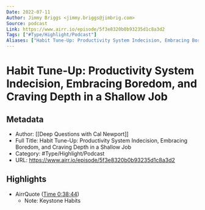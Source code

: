 ```yaml
---
Date: 2022-07-11
Author: Jimmy Briggs <jimmy.briggs@jimbrig.com>
Source: podcast
Link: https://www.airr.io/episode/5f3e8320b0b93235d1c8a3d2
Tags: ["#Type/Highlight/Podcast"]
Aliases: ["Habit Tune-Up: Productivity System Indecision, Embracing Boredom, and Craving Depth in a Shallow Job", "Habit Tune-Up: Productivity System Indecision, Embracing Boredom, and Craving Depth in a Shallow Job"]
---
```

# Habit Tune-Up: Productivity System Indecision, Embracing Boredom, and Craving Depth in a Shallow Job

## Metadata
- Author: [[Deep Questions with Cal Newport]]
- Full Title: Habit Tune-Up: Productivity System Indecision, Embracing Boredom, and Craving Depth in a Shallow Job
- Category: #Type/Highlight/Podcast
- URL: https://www.airr.io/episode/5f3e8320b0b93235d1c8a3d2

## Highlights
- AirrQuote ([Time 0:38:44](https://www.airr.io/quote/5fc530babb807d658830a4b5))
    - Note: Keystone Habits
